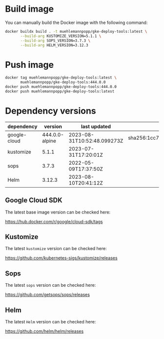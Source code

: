 # Build image

You can manually build the Docker image with the following command:

```bash
docker buildx build . -t muehlemannpopp/gke-deploy-tools:latest \
       --build-arg KUSTOMIZE_VERSION=5.1.1 \
       --build-arg SOPS_VERSION=3.7.3 \
       --build-arg HELM_VERSION=3.12.3
```

# Push image

```bash
docker tag muehlemannpopp/gke-deploy-tools:latest \
       muehlemannpopp/gke-deploy-tools:444.0.0
docker push muehlemannpopp/gke-deploy-tools:444.0.0
docker push muehlemannpopp/gke-deploy-tools:latest
```


# Dependency versions

| dependency   | version        | last updated               | digest                                                                  |
|------------ |-------------- |-------------------------- |----------------------------------------------------------------------- |
| google-cloud | 444.0.0-alpine | 2023-08-31T10:52:48.099273Z | sha256:1cc75360cb97e6644d307f9e2de1f469ab1a5f1bc3cfc50167a91b2995a9053e |
| kustomize    | 5.1.1 | 2023-07-31T17:20:01Z |                                                                         |
| sops         | 3.7.3          | 2022-05-09T17:37:50Z       |                                                                         |
| Helm         | 3.12.3         | 2023-08-10T20:41:12Z       |                                                                         |


## Google Cloud SDK

The latest base image version can be checked here:

<https://hub.docker.com/r/google/cloud-sdk/tags>


## Kustomize

The latest `kustomize` version can be checked here:

<https://github.com/kubernetes-sigs/kustomize/releases>


## Sops

The latest `sops` version can be checked here:

<https://github.com/getsops/sops/releases>


## Helm

The latest `Helm` version can be checked here:

<https://github.com/helm/helm/releases>
